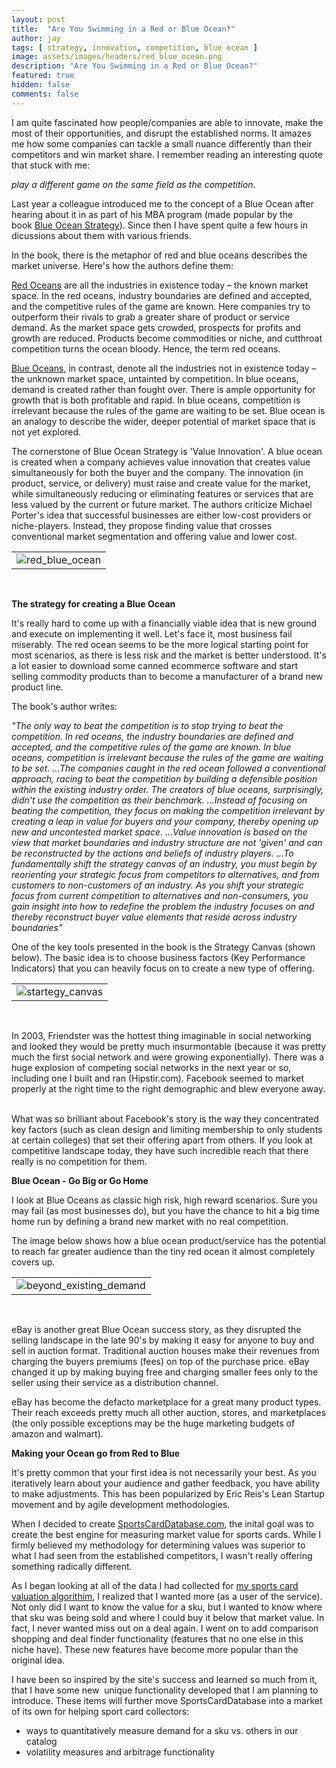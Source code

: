 ```yaml
---
layout: post
title:  "Are You Swimming in a Red or Blue Ocean?"
author: jay
tags: [ strategy, innovation, competition, blue ocean ]
image: assets/images/headers/red_blue_ocean.png
description: "Are You Swimming in a Red or Blue Ocean?"
featured: true
hidden: false
comments: false
---
```


<p>I am quite fascinated how people/companies are able to innovate, make the most of their opportunities, and disrupt the established norms. It amazes me how some companies can tackle a small nuance differently than their competitors and win market share.&nbsp;I remember reading an interesting quote that stuck with me:</p>
<p><em>play a different game on the same field as the competition.</em></p>
<p>Last year a colleague introduced me to the concept of a Blue Ocean after hearing about it in as part of his MBA program (made popular by the book&nbsp;<a href="http://www.blueoceanstrategy.com/" target="_blank">Blue Ocean Strategy</a>). Since then I have spent quite a few hours in dicussions about them with various friends.</p>
<p>In the book, there is the metaphor of red and blue oceans describes the market universe. Here's how the authors define them:</p>
<p><span style="text-decoration: underline;">Red Oceans</span>&nbsp;are all the industries in existence today &ndash; the known market space. In the red oceans, industry boundaries are defined and accepted, and the competitive rules of the game are known. Here companies try to outperform their rivals to grab a greater share of product or service demand. As the market space gets crowded, prospects for profits and growth are reduced. Products become commodities or niche, and cutthroat competition turns the ocean bloody. Hence, the term red oceans.</p>
<p><span style="text-decoration: underline;">Blue Oceans</span>, in contrast, denote all the industries not in existence today &ndash; the unknown market space, untainted by competition. In blue oceans, demand is created rather than fought over. There is ample opportunity for growth that is both profitable and rapid. In blue oceans, competition is irrelevant because the rules of the game are waiting to be set. Blue ocean is an analogy to describe the wider, deeper potential of market space that is not yet explored.</p>
<p>The cornerstone of Blue Ocean Strategy is 'Value Innovation'. A blue ocean is created when a company achieves value innovation that creates value simultaneously for both the buyer and the company. The innovation (in product, service, or delivery) must raise and create value for the market, while simultaneously reducing or eliminating features or services that are less valued by the current or future market. The authors criticize Michael Porter's idea that successful businesses are either low-cost providers or niche-players. Instead, they propose finding value that crosses conventional market segmentation and offering value and lower cost.&nbsp;</p>
<table cellspacing="0" cellpadding="0">
<tbody>
<tr>
<td><img src="{{ site.baseurl }}/assets/images/red_blue_ocean.gif" alt="red_blue_ocean" /></td>
</tr>
</tbody>
</table>
<p><strong><br /></strong></p>
<p><strong>The strategy for creating a Blue Ocean</strong></p>
<p>It's really hard to come up with a financially viable idea that is new ground and execute on implementing it well. Let's face it, most business fail miserably. The red ocean seems to be the more logical starting point for most scenarios, as there is less risk and the market is better understood. It's a lot easier to download some canned ecommerce software and start selling commodity products than to become a manufacturer of a brand new product line.</p>
<p>The book's author writes:</p>
<p><em>"The only way to beat the competition is to stop trying to beat the competition. In red oceans, the industry boundaries are defined and accepted, and the competitive rules of the game are known. In blue oceans, competition is irrelevant because the rules of the game are waiting to be set. ...The companies caught in the red ocean followed a conventional approach, racing to beat the competition by building a defensible position within the existing industry order. The creators of blue oceans, surprisingly, didn't use the competition as their benchmark. ...Instead of focusing on beating the competition, they focus on making the competition irrelevant by creating a leap in value for buyers and your company, thereby opening up new and uncontested market space. &hellip;Value innovation is based on the view that market boundaries and industry structure are not 'given' and can be reconstructed by the actions and beliefs of industry players. &hellip;To fundamentally shift the strategy canvas of an industry, you must begin by reorienting your strategic focus from competitors to alternatives, and from customers to non-customers of an industry. As you shift your strategic focus from current competition to alternatives and non-consumers, you gain insight into how to redefine the problem the industry focuses on and thereby reconstruct buyer value elements that reside across industry boundaries"&nbsp;</em></p>
<p>One of the key tools presented in the book is the Strategy Canvas (shown below). The basic idea is to choose business factors (Key Performance Indicators) that you can heavily focus on to create a new type of offering.&nbsp;</p>
<table cellspacing="0" cellpadding="0">
<tbody>
<tr>
<td><img src="{{ site.baseurl }}/assets/images/startegy_canvas.gif" alt="startegy_canvas" /></td>
</tr>
</tbody>
</table>
<p>&nbsp;</p>
<p>In 2003, Friendster was the hottest thing imaginable in social networking and looked they would be pretty much insurmontable (because it was pretty much the first social network and were growing exponentially). There was a huge explosion of competing social networks in the next year or so, including one I built and ran (Hipstir.com). Facebook seemed to market properly at the right time to the right demographic and blew everyone away. &nbsp;</p>
<p>What was so brilliant about Facebook's story is the way they concentrated key factors (such as clean design and limiting membership to only students at certain colleges) that set their offering apart from others. If you look at competitive landscape today, they have such incredible reach that there really is no competition for them.</p>
<p><strong>Blue Ocean - Go Big or Go Home</strong></p>
<p>I look at Blue Oceans as classic high risk, high reward scenarios. Sure you may fail (as most businesses do), but you have the chance to hit a big time home run by defining a brand new market with no real competition.&nbsp;</p>
<p>The image below shows how a blue ocean product/service has the potential to reach far greater audience than the tiny red ocean it almost completely covers up.</p>
<table cellspacing="0" cellpadding="0">
<tbody>
<tr>
<td><img src="{{ site.baseurl }}/assets/images/beyond_existing_demand.gif" alt="beyond_existing_demand" /></td>
</tr>
</tbody>
</table>
<p>&nbsp;</p>
<p>eBay is another great Blue Ocean success story, as they disrupted the selling landscape in the late 90's by making it easy for anyone to buy and sell in auction format. Traditional auction houses make their revenues from charging the buyers premiums (fees) on top of the purchase price. eBay changed it up by making buying free and charging smaller fees only to the seller using their service as a distribution channel.&nbsp;</p>
<p>eBay has become the defacto marketplace for a great many product types. Their reach exceeds pretty much all other auction, stores, and marketplaces (the only possible exceptions may be the huge marketing budgets of amazon and walmart).</p>
<p><strong>Making your Ocean go from Red to Blue</strong></p>
<p>It's pretty common that your first idea is not necessarily your best. As you iteratively learn about your audience and gather feedback, you have ability to make adjustments. This has been popularized by Eric Reis's Lean Startup movement and by agile development methodologies.&nbsp;</p>
<p>When I decided to create&nbsp;<a href="http://www.SportsCardDatabase.com" target="_blank">SportsCardDatabase.com</a>, the inital goal was to create the best engine for measuring market value for sports cards. While I firmly believed my methodology for determining values was superior to what I had seen from the established competitors, I wasn't really offering something radically different.</p>
<p>As I began looking at all of the data I had collected for <a href="/building_valuation_platform/">my sports card valuation algorithim</a>, I realized that I wanted more (as a user of the service). Not only did I want to know the value for a sku, but I wanted to know where that sku was being sold and where I could buy it below that market value. In fact,&nbsp;I never wanted miss out on a deal again. I went on to add comparison shopping and deal finder functionality (features that no one else in this niche have). These new features have become more popular than the original idea.</p>
<p>I have been so inspired by the site's success and learned so much from it, that I have some new&nbsp; unique functionality developed that I am planning to introduce. These items will&nbsp;further move SportsCardDatabase into a market of its own for helping sport card collectors:</p>
<ul>
<li>ways to quantitatively measure demand for a sku vs. others in our catalog</li>
<li>volatility measures and arbitrage functionality&nbsp;</li>
</ul>
